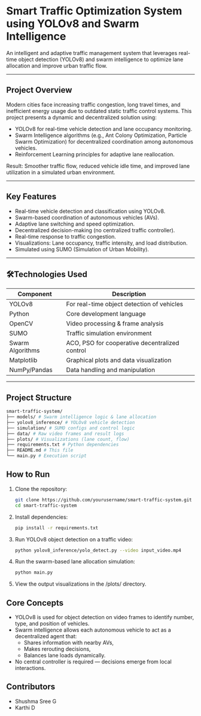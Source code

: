 # Smart Traffic Optimization System using YOLOv8 and Swarm Intelligence

An intelligent and adaptive traffic management system that leverages real-time object detection (YOLOv8) and swarm intelligence to optimize lane allocation and improve urban traffic flow.

---

## Project Overview

Modern cities face increasing traffic congestion, long travel times, and inefficient energy usage due to outdated static traffic control systems. This project presents a dynamic and decentralized solution using:

- YOLOv8 for real-time vehicle detection and lane occupancy monitoring.
- Swarm Intelligence algorithms (e.g., Ant Colony Optimization, Particle Swarm Optimization) for decentralized coordination among autonomous vehicles.
- Reinforcement Learning principles for adaptive lane reallocation.

Result: Smoother traffic flow, reduced vehicle idle time, and improved lane utilization in a simulated urban environment.

---

## Key Features

- Real-time vehicle detection and classification using YOLOv8.
- Swarm-based coordination of autonomous vehicles (AVs).
- Adaptive lane switching and speed optimization.
- Decentralized decision-making (no centralized traffic controller).
- Real-time response to traffic congestion.
- Visualizations: Lane occupancy, traffic intensity, and load distribution.
- Simulated using SUMO (Simulation of Urban Mobility).

---

## 🛠Technologies Used

| Component         | Description                                      |
|------------------|--------------------------------------------------|
| YOLOv8           | For real-time object detection of vehicles       |
| Python           | Core development language                        |
| OpenCV           | Video processing & frame analysis                |
| SUMO             | Traffic simulation environment                   |
| Swarm Algorithms | ACO, PSO for cooperative decentralized control   |
| Matplotlib       | Graphical plots and data visualization           |
| NumPy/Pandas     | Data handling and manipulation                   |

---

## Project Structure
   ```bash
   smart-traffic-system/
   ├── models/ # Swarm intelligence logic & lane allocation
   ├── yolov8_inference/ # YOLOv8 vehicle detection
   ├── simulation/ # SUMO configs and control logic
   ├── data/ # Raw video frames and result logs
   ├── plots/ # Visualizations (lane count, flow)
   ├── requirements.txt # Python dependencies
   ├── README.md # This file
   └── main.py # Execution script
```
## How to Run

1. Clone the repository:
   ```bash
   git clone https://github.com/yourusername/smart-traffic-system.git
   cd smart-traffic-system

2. Install dependencies:
   ```bash
   pip install -r requirements.txt

3. Run YOLOv8 object detection on a traffic video:
   ```bash
   python yolov8_inference/yolo_detect.py --video input_video.mp4
   
4. Run the swarm-based lane allocation simulation:
   ```bash
   python main.py

5. View the output visualizations in the /plots/ directory.

## Core Concepts
- YOLOv8 is used for object detection on video frames to identify number, type, and position of vehicles.
- Swarm intelligence allows each autonomous vehicle to act as a decentralized agent that:
    - Shares information with nearby AVs,
    - Makes rerouting decisions,
    - Balances lane loads dynamically.
- No central controller is required — decisions emerge from local interactions.

## Contributors
- Shushma Sree G
- Karthi D

